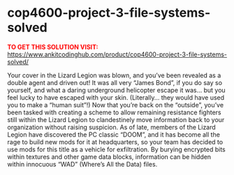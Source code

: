 # cop4600-project-3-file-systems-solved



**<span style='color:red'>TO GET THIS SOLUTION VISIT:</span>** https://www.ankitcodinghub.com/product/cop4600-project-3-file-systems-solved/

Your cover in the Lizard Legion was blown, and you’ve been revealed as a double agent and driven out! It was all very “James Bond”, if you do say so yourself, and what a daring underground helicopter escape it was… but you feel lucky to have escaped with your skin. (Literally… they would have used you to make a “human suit”!) Now that you’re back on the “outside”, you’ve been tasked with creating a scheme to allow remaining resistance fighters still within the Lizard Legion to clandestinely move information back to your organization without raising suspicion. As of late, members of the Lizard Legion have discovered the PC classic “DOOM”, and it has become all the rage to build new mods for it at headquarters, so your team has decided to use mods for this title as a vehicle for exfiltration. By burying encrypted bits within textures and other game data blocks, information can be hidden within innocuous “WAD” (Where’s All the Data) files.
